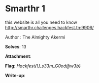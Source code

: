# Smarthr 1

this website is all you need to know
http://smarthr.challenges.hackfest.tn:9906/

Author : The Almighty Akermi

**Solves**: 13

**Attachment**:

**Flag**: *Hackfest{U_s33m_G0od@w3b}*

**Write-up**:

